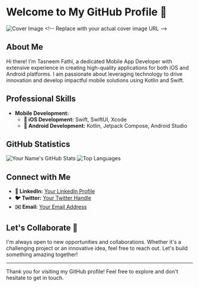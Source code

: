 # Welcome to My GitHub Profile 👋

![Cover Image]([https://via.placeholder.com/1000x200](https://media.licdn.com/dms/image/D4D16AQEXMHGOQzJqGw/profile-displaybackgroundimage-shrink_350_1400/0/1717761879113?e=1723075200&v=beta&t=SRtApJTUFh7Y7zAL04KD7LIAwt9JMxUd06ilWSZ9bSQ)) <!-- Replace with your actual cover image URL -->

## About Me

Hi there! I'm Tasneem Fathi, a dedicated Mobile App Developer with extensive experience in creating high-quality applications for both iOS and Android platforms. I am passionate about leveraging technology to drive innovation and develop impactful mobile solutions using Kotlin and Swift.

## Professional Skills

- **Mobile Development:**
  - **📱 iOS Development:** Swift, SwiftUI, Xcode
  - **📱 Android Development:** Kotlin, Jetpack Compose, Android Studio


## GitHub Statistics

![Your Name's GitHub Stats](https://github-readme-stats.vercel.app/api?username=@tasneemfathi&show_icons=true&hide_border=true)
![Top Languages](https://github-readme-stats.vercel.app/api/top-langs/?username=@tasneemfathi&layout=compact&hide_border=true)

## Connect with Me

- **💼 LinkedIn:** [Your LinkedIn Profile](https://www.linkedin.com/in/tasneem-fathi-722573110)
- **🐦 Twitter:** [Your Twitter Handle](https://x.com/@tasneemfathi)
- **✉️ Email:** [Your Email Address](mailto:tasneem,alshiekh@gmail.com)

## Let's Collaborate 🤝

I'm always open to new opportunities and collaborations. Whether it's a challenging project or an innovative idea, feel free to reach out. Let's build something amazing together!

---

Thank you for visiting my GitHub profile! Feel free to explore and don't hesitate to get in touch.
